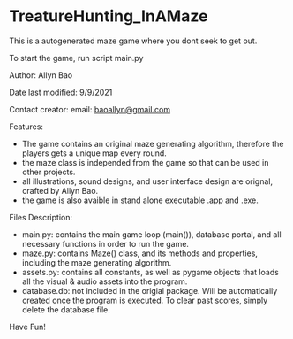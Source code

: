 # TreatureHunting_InAMaze
This is a autogenerated maze game where you dont seek to get out.

To start the game, run script main.py

Author: Allyn Bao

Date last modified: 9/9/2021

Contact creator: email: baoallyn@gmail.com

Features: 
- The game contains an original maze generating algorithm, therefore the players gets a unique map every round.
- the maze class is independed from the game so that can be used in other projects.
- all illustrations, sound designs, and user interface design are orignal, crafted by Allyn Bao.
- the game is also avaible in stand alone executable .app and .exe.


Files Description:
- main.py: contains the main game loop (main()), database portal, and all necessary functions in order to run the game.
- maze.py: contains Maze() class, and its methods and properties, including the maze generating algorithm.
- assets.py: contains all constants, as well as pygame objects that loads all the visual & audio assets into the program.
- database.db: not included in the origial package. Will be automatically created once the program is executed. To clear past scores, simply delete the database file.

Have Fun!
